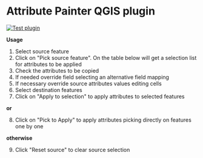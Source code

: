 # Attribute Painter QGIS plugin

[![Test plugin](https://github.com/enricofer/attributepainter/actions/workflows/CI_test.yml/badge.svg)](https://github.com/enricofer/attributepainter/actions/workflows/CI_test.yml)

**Usage**

1) Select source feature
2) Click on "Pick source feature". On the table below will get a selection list for attributes to be applied
3) Check the attributes to be copied
4) If needed override field selecting an alternative field mapping
5) If necessary override source attributes values editing cells
6) Select destination features
7) Click on "Apply to selection" to apply attributes to selected features

**or**

8) Click on "Pick to Apply" to apply attributes picking directly on features one by one

**otherwise**

9) Click "Reset source" to clear source selection